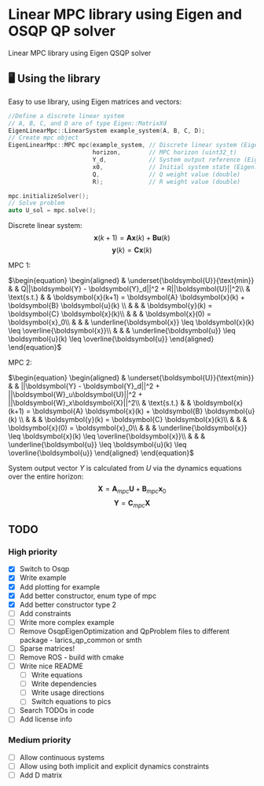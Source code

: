 # Linear MPC library using Eigen and OSQP QP solver
Linear MPC library using Eigen QSQP solver 
## 🖥️ Using the library

Easy to use library, using Eigen matrices and vectors:

```cpp
//Define a discrete linear system 
// A, B, C, and D are of type Eigen::MatrixXd
EigenLinearMpc::LinearSystem example_system(A, B, C, D); 
// Create mpc object
EigenLinearMpc::MPC mpc(example_system, // Discrete linear system (EigenLinearMpc::LinearSystem)
                        horizon,        // MPC horizon (uint32_t)
                        Y_d,            // System output reference (Eigen::VectorXd)
                        x0,             // Initial system state (Eigen::VectorXd)
                        Q,              // Q weight value (double)
                        R);             // R weight value (double)

mpc.initializeSolver();
// Solve problem
auto U_sol = mpc.solve();
```


Discrete linear system:
$$
	\boldsymbol{x}(k+1) = \boldsymbol{A}\boldsymbol{x}(k) + \boldsymbol{B}\boldsymbol{u}(k)
$$
$$
	\boldsymbol{y}(k) = \boldsymbol{C}\boldsymbol{x}(k)
$$

MPC 1:

$\begin{equation}
	\begin{aligned}
        & \underset{\boldsymbol{U}}{\text{min}} & & 
        Q||\boldsymbol{Y} - \boldsymbol{Y}_d||^2 + R||\boldsymbol{U}||^2\\
        & \text{s.t.} & &  \boldsymbol{x}(k+1) =
        \boldsymbol{A} \boldsymbol{x}(k) + 
        \boldsymbol{B} \boldsymbol{u}(k) \\
        & & & \boldsymbol{y}(k) =
        \boldsymbol{C} \boldsymbol{x}(k)\\
        & & & \boldsymbol{x}(0) =
        \boldsymbol{x}_0\\
        & & & \underline{\boldsymbol{x}} \leq \boldsymbol{x}(k) \leq \overline{\boldsymbol{x}}\\
        & & & \underline{\boldsymbol{u}} \leq \boldsymbol{u}(k) \leq \overline{\boldsymbol{u}}
    \end{aligned}
\end{equation}$

MPC 2:

$\begin{equation}
	\begin{aligned}
        & \underset{\boldsymbol{U}}{\text{min}} & & 
        ||\boldsymbol{Y} - \boldsymbol{Y}_d||^2 + ||\boldsymbol{W}_u\boldsymbol{U}||^2  + ||\boldsymbol{W}_x\boldsymbol{X}||^2\\
        & \text{s.t.} & &  \boldsymbol{x}(k+1) =
        \boldsymbol{A} \boldsymbol{x}(k) + 
        \boldsymbol{B} \boldsymbol{u}(k) \\
        & & & \boldsymbol{y}(k) =
        \boldsymbol{C} \boldsymbol{x}(k)\\
        & & & \boldsymbol{x}(0) =
        \boldsymbol{x}_0\\
        & & & \underline{\boldsymbol{x}} \leq \boldsymbol{x}(k) \leq \overline{\boldsymbol{x}}\\
        & & & \underline{\boldsymbol{u}} \leq \boldsymbol{u}(k) \leq \overline{\boldsymbol{u}}
    \end{aligned}
\end{equation}$

System output vector $Y$ is calculated from $U$ via the dynamics equations over the entire horizon:
$$
\boldsymbol{X} = \boldsymbol{A}_{mpc} \boldsymbol{U} + \boldsymbol{B}_{mpc} \boldsymbol{x}_0
$$
$$
\boldsymbol{Y} = \boldsymbol{C}_{mpc} \boldsymbol{X}
$$

## TODO
### High priority
- [x] Switch to Osqp
- [x] Write example
- [x] Add plotting for example
- [x] Add better constructor, enum type of mpc
- [x] Add better constructor type 2
- [ ] Add constraints
- [ ] Write more complex example
- [ ] Remove OsqpEigenOptimization and QpProblem files to different package - larics_qp_common or smth
- [ ] Sparse matrices!
- [ ] Remove ROS - build with cmake
- [ ] Write nice README
    - [ ] Write equations
    - [ ] Write dependencies
    - [ ] Write usage directions
    - [ ] Switch equations to pics
- [ ] Search TODOs in code
- [ ] Add license info

### Medium priority
- [ ] Allow continuous systems
- [ ] Allow using both implicit and explicit dynamics constraints
- [ ] Add D matrix